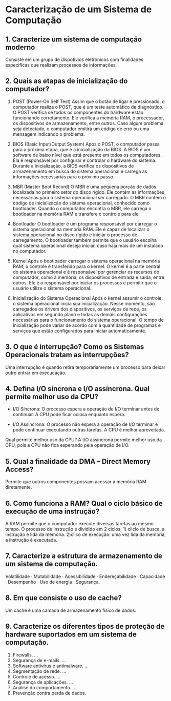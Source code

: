 # Caracterização de um Sistema de Computação

## 1. Caracterize um sistema de computação moderno
Consiste em um grupo de dispotivios eletrônicos com finalidades especificas que realizam processos de informações.

## 2. Quais as etapas de inicialização do computador?
1. POST (Power-On Self Test)
Assim que o botão de ligar é pressionado, o computador realiza o POST, que é um teste automático de diagnóstico. O POST verifica se todos os componentes do hardware estão funcionando corretamente. Ele verifica a memória RAM, o processador, os dispositivos de armazenamento, entre outros. Caso algum problema seja detectado, o computador emitirá um código de erro ou uma mensagem indicando o problema.

2. BIOS (Basic Input/Output System)
Após o POST, o computador passa para a próxima etapa, que é a inicialização da BIOS. A BIOS é um software de baixo nível que está presente em todos os computadores. Ela é responsável por configurar e controlar o hardware do sistema. Durante a inicialização, a BIOS verifica os dispositivos de armazenamento em busca do sistema operacional e carrega as informações necessárias para o próximo passo.

3. MBR (Master Boot Record)
O MBR é uma pequena porção de dados localizada no primeiro setor do disco rígido. Ele contém as informações necessárias para o sistema operacional ser carregado. O MBR contém o código de inicialização do sistema operacional, conhecido como bootloader. Quando o computador encontra o MBR, ele carrega o bootloader na memória RAM e transfere o controle para ele.

4. Bootloader
O bootloader é um programa responsável por carregar o sistema operacional na memória RAM. Ele é capaz de localizar o sistema operacional no disco rígido e iniciar o processo de carregamento. O bootloader também permite que o usuário escolha qual sistema operacional deseja iniciar, caso haja mais de um instalado no computador.

5. Kernel
Após o bootloader carregar o sistema operacional na memória RAM, o controle é transferido para o kernel. O kernel é a parte central do sistema operacional e é responsável por gerenciar os recursos do computador, como a memória, os dispositivos de entrada e saída, entre outros. Ele é o responsável por iniciar os processos e permitir que o usuário utilize o sistema operacional.

6. Inicialização do Sistema Operacional
Após o kernel assumir o controle, o sistema operacional inicia sua inicialização. Nesse momento, são carregados os drivers dos dispositivos, os serviços de rede, os aplicativos em segundo plano e todas as demais configurações necessárias para o funcionamento do sistema operacional. O tempo de inicialização pode variar de acordo com a quantidade de programas e serviços que estão configurados para iniciar automaticamente.

## 3. O que é interrupção? Como os Sistemas Operacionais tratam as interrupções?
Uma interrupção é quando retira temporariamente um processo para deixar outro entrar em execucação. 

## 4. Defina I/O síncrona e I/O assíncrona. Qual permite melhor uso da CPU?
- I/O Síncrona: O processo espera a operação de I/O terminar antes de continuar. A CPU pode ficar ociosa enquanto espera.

- I/O Assíncrona: O processo não espera a operação de I/O terminar e pode continuar executando outras tarefas. A CPU é melhor aproveitada.

Qual permite melhor uso da CPU?
A I/O assíncrona permite melhor uso da CPU, pois a CPU não fica esperando pela operação de I/O.

## 5. Qual a finalidade da DMA – Direct Memory Access?
Permite que outros componentes possam acessar a memória RAM diretamente.

## 6. Como funciona a RAM? Qual o ciclo básico de execução de uma instrução?
A RAM permite que o computador execute diversas tarefas ao mesmo tempo. O processo de instrução é dividido em 2 ciclos, 1) cliclo de busca, a instrução é lida da memória. 2)clico de execução: uma vez lida da memória, a instrução é executada.

## 7. Caracterize a estrutura de armazenamento de um sistema de computação.
Volatilidade · Mutabilidade · Acessibilidade · Endereçabilidade · Capacidade · Desempenho · Uso de energia · Segurança.

## 8. Em que consiste o uso de cache?
Um cache é uma camada de armazenamento físico de dados.

## 9. Caracterize os diferentes tipos de proteção de hardware suportados em um sistema de computação.
1. Firewalls. ...
2. Segurança de e-mails. ...
3. Software antivírus e antimalware. ...
4. Segmentação de rede. ...
5. Controle de acesso. ...
6. Segurança de aplicações. ...
7. Análise do comportamento. ...
8. Prevenção contra perda de dados.

